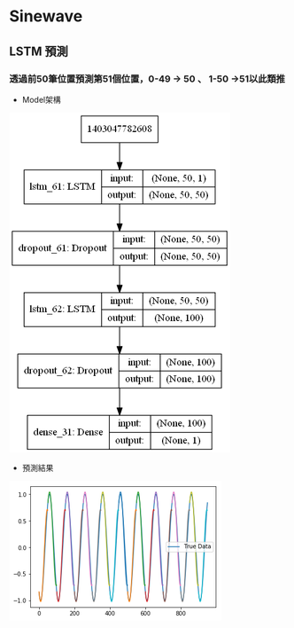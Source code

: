 # Sinewave
## LSTM 預測
### 透過前50筆位置預測第51個位置，0-49 -> 50 、 1-50 ->51以此類推

* Model架構

![image](https://github.com/YuXiangWa/Sinewave/blob/main/model_.png)

* 預測結果

![image](https://github.com/YuXiangWa/Sinewave/blob/main/Prediction.png)

